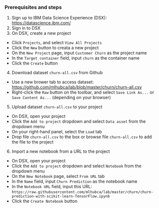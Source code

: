 ### Prerequisites and steps

1. Sign up to IBM Data Science Experience (DSX): https://datascience.ibm.com/
2. Sign in to DSX
3. On DSX, create a new project
  - Click `Projects`, and select `View All Projects`
  - Click the `New` button to creata a new project
  - On the `New Project` page, input `Customer Churn` as the project name
  - In the `Target container` field, input `churn` as the container name
  - Click the `Create` button
4. Download dataset `churn-all.csv` from Github
  - Use a new brower tab to access dataset: https://github.com/mlhubca/lab/blob/master/churn/churn-all.csv
  - Right-click the `Raw` button on the toolbar, and select `Save Link As...` or `Save Content As...` (depending on your browser)
5. Upload dataset `churn-all.csv` to your project
  - On DSX, open your project
  - Click the `Add to project` dropdown and select `Data asset` from the dropdown menu
  - On your right-hand panel, select the `Load` tab
  - Drop file `churn-all.csv` to the box or browse file `churn-all.csv` to add the file to the project
  
6. Import a new notebook from a URL to the project
  - On DSX, open your project
  - Click the `Add to project` dropdown and select `Notebook` from the dropdown menu
  - On the `New Notebook` page, select `From URL` tab
  - In the `Name` field, input `Churn Prediction` as the notebook name
  - In the `Notebook URL` field, input this URL: `https://raw.githubusercontent.com/mlhubca/lab/master/churn/churn-prediction-with-scikit-learn-TensorFlow.ipynb`
  - Click the `Create Notebook` button
  
